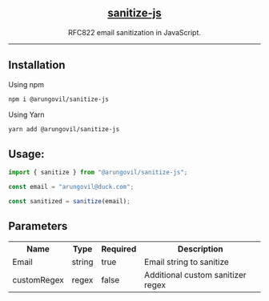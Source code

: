 <p align="center">
<h2 align="center"><a href="https://www.npmjs.com/package/@arungovil/sanitize-js">sanitize-js</a></h2>
</p>
<p align="center">
RFC822 email sanitization in JavaScript.
</p>

---

## Installation

Using npm

```sh
npm i @arungovil/sanitize-js
```

Using Yarn

```sh
yarn add @arungovil/sanitize-js
```

## Usage:

```js
import { sanitize } from "@arungovil/sanitize-js";

const email = "arungovil@duck.com";

const sanitized = sanitize(email);
```

## Parameters

<table>
  <tr>
    <th>Name<br/></th>
    <th>Type</th>
    <th>Required</th>
    <th>Description</th>
  </tr>
  <tr>
    <td>Email</td>
    <td>string</td>
    <td>true</td>
    <td>Email string to sanitize</td>
  </tr>
   <tr>
    <td>customRegex</td>
    <td>regex</td>
    <td>false</td>
    <td>Additional custom sanitizer regex</td>
  </tr>
</table>
